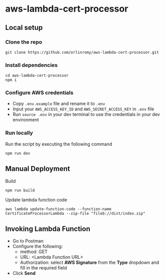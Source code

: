 # aws-lambda-cert-processor

## Local setup

### Clone the repo

```
git clone https://github.com/orlinromy/aws-lambda-cert-processor.git
```

### Install dependencies

```
cd aws-lambda-cert-processor
npm i
```

### Configure AWS credentials

- Copy `.env.example` file and rename it to `.env`
- Input your `AWS_ACCESS_KEY_ID` and `AWS_SECRET_ACCESS_KEY` in `.env` file
- Run `source .env` in your dev terminal to use the credentials in your dev environment

### Run locally

Run the script by executing the following command

```
npm run dev
```

## Manual Deployment

Build

```
npm run build
```

Update lambda function code

```
aws lambda update-function-code --function-name CertificateProcessorLambda --zip-file "fileb://dist/index.zip"
```

## Invoking Lambda Function

- Go to Postman
- Configure the following:
  - method: GET
  - URL: \<Lambda Function URL\>
  - Authorization: select **AWS Signature** from the **Type** dropdown and fill in the required field
- Click **Send**
